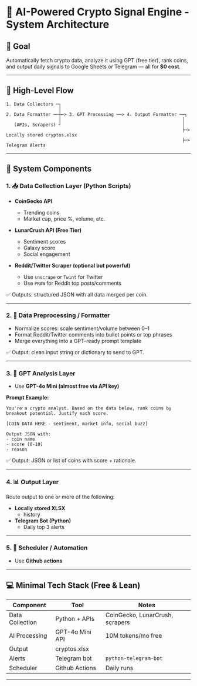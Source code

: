 
# 🧠 AI-Powered Crypto Signal Engine - System Architecture

## 🎯 Goal
Automatically fetch crypto data, analyze it using GPT (free tier), rank coins, and output daily signals to Google Sheets or Telegram — all for **$0 cost**.

---

## 🔄 High-Level Flow

```
1. Data Collectors ─┐
                    │
2. Data Formatter ──┼─> 3. GPT Processing ──> 4. Output Formatter ──┐
                    │                                              │
   (APIs, Scrapers) ┘                                              │
                                                                   ├─> Locally stored cryptos.xlsx
                                                                   ├─> Telegram Alerts
```

---

## 🧩 System Components

### 1. 📥 Data Collection Layer (Python Scripts)

- **CoinGecko API**
  - Trending coins
  - Market cap, price %, volume, etc.

- **LunarCrush API (Free Tier)**
  - Sentiment scores
  - Galaxy score
  - Social engagement

- **Reddit/Twitter Scraper (optional but powerful)**
  - Use `snscrape` or `Twint` for Twitter
  - Use `PRAW` for Reddit top posts/comments

✅ Outputs: structured JSON with all data merged per coin.

---

### 2. 🧹 Data Preprocessing / Formatter

- Normalize scores: scale sentiment/volume between 0–1
- Format Reddit/Twitter comments into bullet points or top phrases
- Merge everything into a GPT-ready prompt template

✅ Output: clean input string or dictionary to send to GPT.

---

### 3. 🧠 GPT Analysis Layer

- Use **GPT-4o Mini (almost free via API key)**

**Prompt Example:**
```
You're a crypto analyst. Based on the data below, rank coins by breakout potential. Justify each score.

[COIN DATA HERE - sentiment, market info, social buzz]

Output JSON with:
- coin name
- score (0-10)
- reason
```

✅ Output: JSON or list of coins with score + rationale.

---

### 4. 📊 Output Layer

Route output to one or more of the following:

- **Locally stored XLSX**
  - history
- **Telegram Bot (Python)**
  - Daily top 3 alerts

---

### 5. 🔁 Scheduler / Automation

- Use **Github actions**

---

## 💻 Minimal Tech Stack (Free & Lean)

| Component       | Tool                  | Notes                            |
|----------------|-----------------------|----------------------------------|
| Data Collection| Python + APIs         | CoinGecko, LunarCrush, scrapers |
| AI Processing  | GPT-4o Mini API       | 10M tokens/mo free               |
| Output         | cryptos.xlsx          |                                  |
| Alerts         | Telegram bot          | `python-telegram-bot`            |
| Scheduler      | Github Actions        | Daily runs                       |

---
